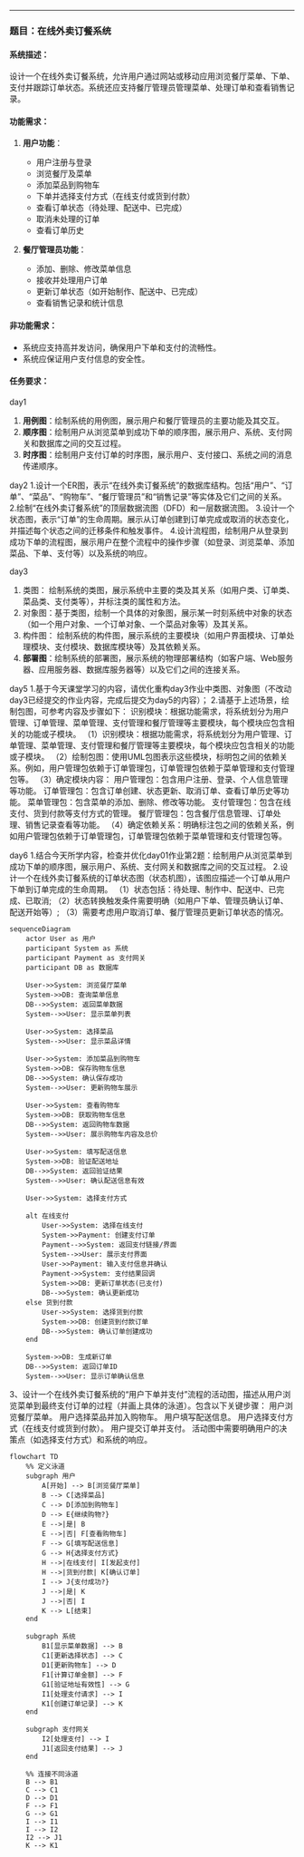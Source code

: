 ---

### 题目：在线外卖订餐系统

#### 系统描述：
设计一个在线外卖订餐系统，允许用户通过网站或移动应用浏览餐厅菜单、下单、支付并跟踪订单状态。系统还应支持餐厅管理员管理菜单、处理订单和查看销售记录。

#### 功能需求：
1. **用户功能**：
   - 用户注册与登录
   - 浏览餐厅及菜单
   - 添加菜品到购物车
   - 下单并选择支付方式（在线支付或货到付款）
   - 查看订单状态（待处理、配送中、已完成）
   - 取消未处理的订单
   - 查看订单历史

2. **餐厅管理员功能**：
   - 添加、删除、修改菜单信息
   - 接收并处理用户订单
   - 更新订单状态（如开始制作、配送中、已完成）
   - 查看销售记录和统计信息

#### 非功能需求：
- 系统应支持高并发访问，确保用户下单和支付的流畅性。
- 系统应保证用户支付信息的安全性。

#### 任务要求：
day1
1. **用例图**：绘制系统的用例图，展示用户和餐厅管理员的主要功能及其交互。
2. **顺序图**：绘制用户从浏览菜单到成功下单的顺序图，展示用户、系统、支付网关和数据库之间的交互过程。
3. **时序图**：绘制用户支付订单的时序图，展示用户、支付接口、系统之间的消息传递顺序。

day2
1.设计一个ER图，表示“在线外卖订餐系统”的数据库结构。包括“用户”、“订单”、“菜品”、“购物车”、“餐厅管理员”和“销售记录”等实体及它们之间的关系。
2.绘制“在线外卖订餐系统”的顶层数据流图（DFD）和一层数据流图。
3.设计一个状态图，表示“订单”的生命周期。展示从订单创建到订单完成或取消的状态变化，并描述每个状态之间的迁移条件和触发事件。
4.设计流程图，绘制用户从登录到成功下单的流程图，展示用户在整个流程中的操作步骤（如登录、浏览菜单、添加菜品、下单、支付等）以及系统的响应。

day3
1. 类图： 绘制系统的类图，展示系统中主要的类及其关系（如用户类、订单类、菜品类、支付类等），并标注类的属性和方法。
2. 对象图：基于类图，绘制一个具体的对象图，展示某一时刻系统中对象的状态（如一个用户对象、一个订单对象、一个菜品对象等）及其关系。
3. 构件图： 绘制系统的构件图，展示系统的主要模块（如用户界面模块、订单处理模块、支付模块、数据库模块等）及其依赖关系。
4. **部署图**：绘制系统的部署图，展示系统的物理部署结构（如客户端、Web服务器、应用服务器、数据库服务器等）以及它们之间的连接关系。

day5 
1.基于今天课堂学习的内容，请优化重构day3作业中类图、对象图（不改动day3已经提交的作业内容，完成后提交为day5的内容）；
2.请基于上述场景，绘制包图，可参考内容及步骤如下：
识别模块：根据功能需求，将系统划分为用户管理、订单管理、菜单管理、支付管理和餐厅管理等主要模块，每个模块应包含相关的功能或子模块。
（1）识别模块：根据功能需求，将系统划分为用户管理、订单管理、菜单管理、支付管理和餐厅管理等主要模块，每个模块应包含相关的功能或子模块。
（2）绘制包图：使用UML包图表示这些模块，标明包之间的依赖关系。例如，用户管理包依赖于订单管理包，订单管理包依赖于菜单管理和支付管理包等。
（3）确定模块内容：
      用户管理包：包含用户注册、登录、个人信息管理等功能。
      订单管理包：包含订单创建、状态更新、取消订单、查看订单历史等功能。
      菜单管理包：包含菜单的添加、删除、修改等功能。
      支付管理包：包含在线支付、货到付款等支付方式的管理。
      餐厅管理包：包含餐厅信息管理、订单处理、销售记录查看等功能。
（4）确定依赖关系：明确标注包之间的依赖关系，例如用户管理包依赖于订单管理包，订单管理包依赖于菜单管理和支付管理包等。

day6 
1.结合今天所学内容，检查并优化day01作业第2题：绘制用户从浏览菜单到成功下单的顺序图，展示用户、系统、支付网关和数据库之间的交互过程。
2.设计一个在线外卖订餐系统的订单状态图（状态机图），该图应描述一个订单从用户下单到订单完成的生命周期。
（1）状态包括：待处理、制作中、配送中、已完成、已取消;
（2）状态转换触发条件需要明确（如用户下单、管理员确认订单、配送开始等）;
（3）需要考虑用户取消订单、餐厅管理员更新订单状态的情况。

```mermaid
sequenceDiagram
    actor User as 用户
    participant System as 系统
    participant Payment as 支付网关
    participant DB as 数据库
    
    User->>System: 浏览餐厅菜单
    System->>DB: 查询菜单信息
    DB-->>System: 返回菜单数据
    System-->>User: 显示菜单列表
    
    User->>System: 选择菜品
    System-->>User: 显示菜品详情
    
    User->>System: 添加菜品到购物车
    System->>DB: 保存购物车信息
    DB-->>System: 确认保存成功
    System-->>User: 更新购物车展示
    
    User->>System: 查看购物车
    System->>DB: 获取购物车信息
    DB-->>System: 返回购物车数据
    System-->>User: 展示购物车内容及总价
    
    User->>System: 填写配送信息
    System->>DB: 验证配送地址
    DB-->>System: 返回验证结果
    System-->>User: 确认配送信息有效
    
    User->>System: 选择支付方式
    
    alt 在线支付
        User->>System: 选择在线支付
        System->>Payment: 创建支付订单
        Payment-->>System: 返回支付链接/界面
        System-->>User: 展示支付界面
        User->>Payment: 输入支付信息并确认
        Payment->>System: 支付结果回调
        System->>DB: 更新订单状态(已支付)
        DB-->>System: 确认更新成功
    else 货到付款
        User->>System: 选择货到付款
        System->>DB: 创建货到付款订单
        DB-->>System: 确认订单创建成功
    end
    
    System->>DB: 生成新订单
    DB-->>System: 返回订单ID
    System-->>User: 显示订单确认信息
```



3、设计一个在线外卖订餐系统的“用户下单并支付”流程的活动图，描述从用户浏览菜单到最终支付订单的过程（并画上具体的泳道）。包含以下关键步骤：
用户浏览餐厅菜单。
用户选择菜品并加入购物车。
用户填写配送信息。
用户选择支付方式（在线支付或货到付款）。
用户提交订单并支付。
活动图中需要明确用户的决策点（如选择支付方式）和系统的响应。

```mermaid
flowchart TD
    %% 定义泳道
    subgraph 用户
        A[开始] --> B[浏览餐厅菜单]
        B --> C[选择菜品]
        C --> D[添加到购物车]
        D --> E{继续购物?}
        E -->|是| B
        E -->|否| F[查看购物车]
        F --> G[填写配送信息]
        G --> H{选择支付方式}
        H -->|在线支付| I[发起支付]
        H -->|货到付款| K[确认订单]
        I --> J{支付成功?}
        J -->|是| K
        J -->|否| I
        K --> L[结束]
    end
    
    subgraph 系统
        B1[显示菜单数据] --> B
        C1[更新选择状态] --> C
        D1[更新购物车] --> D
        F1[计算订单金额] --> F
        G1[验证地址有效性] --> G
        I1[处理支付请求] --> I
        K1[创建订单记录] --> K
    end
    
    subgraph 支付网关
        I2[处理支付] --> I
        J1[返回支付结果] --> J
    end
    
    %% 连接不同泳道
    B --> B1
    C --> C1
    D --> D1
    F --> F1
    G --> G1
    I --> I1
    I --> I2
    I2 --> J1
    K --> K1
```

